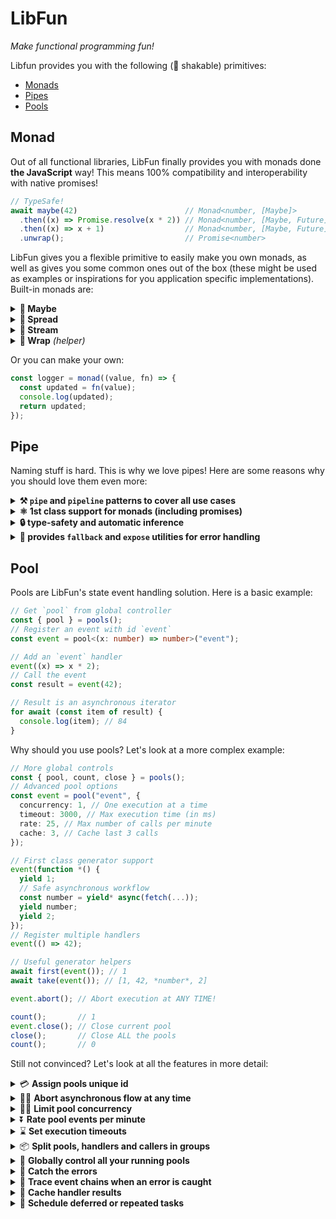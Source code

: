 # LibFun
*Make functional programming fun!*

Libfun provides you with the following (🌳 shakable) primitives:
  - [Monads](#monad)
  - [Pipes](#pipe)
  - [Pools](#pool)

## Monad
Out of all functional libraries, LibFun finally provides you with monads done **the JavaScript** way! This means 100% compatibility and interoperability with native promises!

```ts
// TypeSafe!
await maybe(42)                        // Monad<number, [Maybe]>
  .then((x) => Promise.resolve(x * 2)) // Monad<number, [Maybe, Future]>
  .then((x) => x + 1)                  // Monad<number, [Maybe, Future]>
  .unwrap();                           // Promise<number>
```

LibFun gives you a flexible primitive to easily make you own monads, as well as gives you some common ones out of the box (these might be used as examples or inspirations for you application specific implementations). Built-in monads are:
<details><summary><b>🤔 Maybe</b></summary>

```ts
maybe(null).catch(() => 42).unwrap() // 42
```
</details>

<details><summary><b>🔀 Spread</b></summary>

```ts
spread([1,2,3]).then((x) => x + 1).unwrap() // [2,3,4]
```
</details>

<details><summary><b>📡 Stream</b></summary>

```ts
const numbers = stream(1)
  .then((x) => x * 2)
  .then(console.log); // Logs: 2
numbers.push(2); // Logs: 4
numbers.push(3); // Logs: 6
```
</details>

<details><summary><b>🌯 Wrap</b> <i>(helper)</i></summary>

```ts
const unsafe = () => { throw new Error(); };
wrap(unsafe)().catch(() => 42).unwrap() // 42
```
</details>


Or you can make your own:
```ts
const logger = monad((value, fn) => {
  const updated = fn(value);
  console.log(updated);
  return updated;
});
```

## Pipe
Naming stuff is hard. This is why we love pipes! Here are some reasons why you should love them even more:
<details><summary><b>⚒️ <code>pipe</code> and <code>pipeline</code> patterns to cover all use cases</b></summary>

```ts
const transform = pipeline(
  (x: string) => x.toUpperCase(),
  (x) => x.split(" "),
)
transform("hello world");

pipe("hello world")(
  (x) => x.toUpperCase(),
  (x) => x.split(" "),
);
```
</details>

<details><summary><b>⚛️ 1st class support for monads (including promises)</b></summary>

```ts
await pipe(Promise.resolve([1,2,3]))(
  spread,
  (x) => x + 1
) // [2,3,4]
```
</details>

<details><summary><b>🔒 type-safety and automatic inference</b></summary>

```ts
pipe(1)(
  (x) => x.toString(),
// ^ number
  (x) => [x]
// ^ string
)
```
</details>

<details><summary><b>🐛 provides <code>fallback</code> and <code>expose</code> utilities for error handling</b></summary>

```ts
const unsafe = () => { throw new Error(); };

pipe(42)(
  unsafe,
  fallback((e) => e.message), // Can accept a function
  unsafe,
  fallback("oops"),           // Or just a value
  (x) => x.toUpperCase()
); //OOPS

pipe(unsafe())(
  ...expose // Creates a discriminated union:
);          //   { data: undefined, error: Error }
```
</details>


## Pool
Pools are LibFun's state event handling solution. Here is a basic example:
```ts
// Get `pool` from global controller
const { pool } = pools();
// Register an event with id `event`
const event = pool<(x: number) => number>("event");

// Add an `event` handler
event((x) => x * 2);
// Call the event
const result = event(42);

// Result is an asynchronous iterator
for await (const item of result) {
  console.log(item); // 84
}
```

Why should you use pools? Let's look at a more complex example:
```ts
// More global controls
const { pool, count, close } = pools();
// Advanced pool options
const event = pool("event", {
  concurrency: 1, // One execution at a time
  timeout: 3000, // Max execution time (in ms)
  rate: 25, // Max number of calls per minute
  cache: 3, // Cache last 3 calls
});

// First class generator support
event(function *() {
  yield 1;
  // Safe asynchronous workflow
  const number = yield* async(fetch(...));
  yield number;
  yield 2;
});
// Register multiple handlers
event(() => 42);

// Useful generator helpers
await first(event()); // 1
await take(event()); // [1, 42, *number*, 2]

event.abort(); // Abort execution at ANY TIME!

count();       // 1
event.close(); // Close current pool
close();       // Close ALL the pools
count();       // 0
```

Still not convinced? Let's look at all the features in more detail:
<details><summary>💳 <b>Assign pools unique id</b></summary>

```ts
const event1 = pool("event");
const event2 = pool("event");
// Pools are distinguished by id
event1 === event2 // true
```
</details>

<details><summary>🙅‍♂️ <b>Abort asynchronous flow at any time</b></summary>

```ts
const stuff = pool("stuff");

// Pools use generators instead of asynchronous 
//   functions to be abortable at any time
stuff(function *() {
  // Instead of `await /* promise */` you do:
  const awaited = yield* async(/* promise */);
  // Note: this does NOT actually yield out of the generator.
  //   You can yield the value yourself if you want to:
  yield awaited;
});

take(stuff()).then(x => /* [] */)
// Result will be empty,   ↑
//   since we have aborted immediately:
stuff.abort();
```
</details>

<details><summary>🤹‍♂️ <b>Limit pool concurrency</b></summary>

```ts
const api = pool("api", { concurrency: 1 });
api(function *() {
  yield* async(/* expensive api call */);
});

take(api()).then(/* do stuff */);
take(api()).then(/* this will not resolve until the first call finishes */);
```
</details>

<details><summary>⏬ <b>Rate pool events per minute</b></summary>

```ts
const api = pool("api", { rate: 10 });
api(function *() {
  yield* async(/* expensive api call */);
});

// The api will get called NO more than 10 calls per minute!
while (true) { api(); }
```
</details>

<details><summary>⌛ <b>Set execution timeouts</b></summary>

```ts
const task = pool("task", { timeout: 5000 });
task(function *() {
  yield* async(/* long task */);
})

// The pool will abort if the task takes longer than 5 seconds
task();
```
</details>

<details><summary>📦 <b>Split pools, handlers and callers in groups</b></summary>

```ts
const init = pool("init", { group: "main" });
// Sometimes it's useful to split a pool into groups
const plugin1Init = init.bind({ group: "plugin1" });
const plugin2Init = init.bind({ group: "plugin2" });

init(function *() {/* main init stuff */});
plugin1Init(function *() {/* plugin 1 init stuff */});
plugin2Init(function *() {/* plugin 2 init stuff */});

init(); // Main starts ALL the initializations

// You can use groups to filter your actions:
init.abort({ group: "plugin1" }); // Abort all "plugin1" execution
init.abort({ handler: "plugin1" }); // Abort executions handles by plugin1
init.abort({ caller: "plugin1" }); // Abort executions called by plugin1
```
</details>

<details><summary>🌌 <b>Globally control all your running pools</b></summary>

```ts
const all = pools();
all.pool(id); // Create a pool
all.schedule("*", when); // Schedule execution for all pools
all.status("event"); // Get a status of the pool with id "event"
all.abort(); // Abort all the executing pools
all.drain(); // Drain (abort + cancel pending) all the pools
all.close(); // Close (drain + clear handlers) all the pools
all.count(); // Count all the pools (with handlers)
all.catch(handler) // Catch errors from all the pools
```
</details>

<details><summary>🥅 <b>Catch the errors</b></summary>

```ts
const bad = pool("bad");

bad(() => { throw new Error("oops"); });
bad.catch((e) => console.error(e));

await take(bad()); // Does NOT throw, resolves with: []
```
</details>

<details><summary>🔎 <b>Trace event chains when an error is caught</b></summary>

```ts
const first = pool("first");
const second = pool("second");

second(() => { throw new Error("oops"); });
first(function *() {
  // We use the `map` helper instead of `for await`
  yield* map(second(), (item) => {
    yield item;
  });
});

// When we catch an error, we know what pools have called us:
second.catch((error) => {
  error.trace; // ["first", "second"]
});

first();
```
</details>

<details><summary>💾 <b>Cache handler results</b></summary>

```ts
const lookup = pool<(query: string) => Data>("lookup", {
  cache: 10, // Cache last 10 queries
});
lookup(function *(query) {/* some expensive lookup */});

lookup("hello"); // lookup is called
lookup("world"); // lookup is called
lookup("hello"); // from CACHE!
```
</details>

<details><summary>📅 <b>Schedule deferred or repeated tasks</b></summary>

```ts
const task = pool<(data: any) => any>("task");
task(function *(data) {/* some task */});

// Execute after a second
task.schedule({relative: 1000})(data);
// Execute at 6 am
task.schedule({absolute: new Date().setHours(6)})(data);
// Execute every day at 10 am
const day = 1000 * 60 * 60 * 24;
const time = new Date(0).setHours(10);
task.schedule({absolute: time, interval: day})(data);
```
</details>
